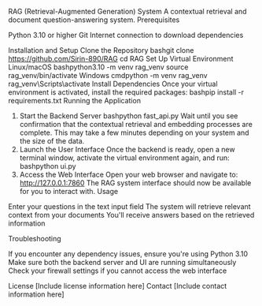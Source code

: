 RAG (Retrieval-Augmented Generation) System
A contextual retrieval and document question-answering system.
Prerequisites

Python 3.10 or higher
Git
Internet connection to download dependencies

Installation and Setup
Clone the Repository
bashgit clone https://github.com/Sirin-890/RAG
cd RAG
Set Up Virtual Environment
Linux/macOS
bashpython3.10 -m venv rag_venv
source rag_venv/bin/activate
Windows
cmdpython -m venv rag_venv
rag_venv\Scripts\activate
Install Dependencies
Once your virtual environment is activated, install the required packages:
bashpip install -r requirements.txt
Running the Application
1. Start the Backend Server
bashpython fast_api.py
Wait until you see confirmation that the contextual retrieval and embedding processes are complete. This may take a few minutes depending on your system and the size of the data.
2. Launch the User Interface
Once the backend is ready, open a new terminal window, activate the virtual environment again, and run:
bashpython ui.py
3. Access the Web Interface
Open your web browser and navigate to:
http://127.0.0.1:7860
The RAG system interface should now be available for you to interact with.
Usage

Enter your questions in the text input field
The system will retrieve relevant context from your documents
You'll receive answers based on the retrieved information

Troubleshooting

If you encounter any dependency issues, ensure you're using Python 3.10
Make sure both the backend server and UI are running simultaneously
Check your firewall settings if you cannot access the web interface

License
[Include license information here]
Contact
[Include contact information here]
